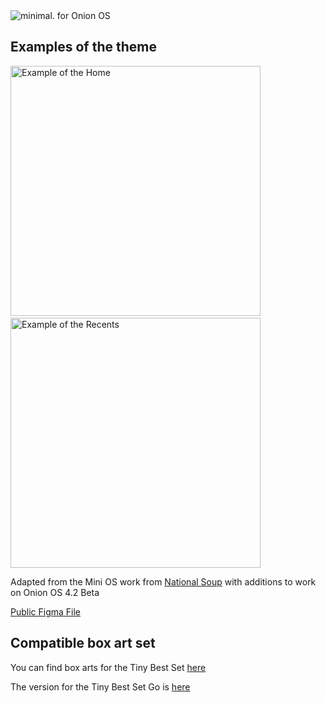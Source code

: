 <img src="https://github.com/nithou/onion-minimal/raw/main/_img/preview-onion.png" alt="minimal. for Onion OS"/>

## Examples of the theme

<img src="https://github.com/nithou/onion-minimal/raw/main/_img/theme-onionOS.png" width=400 alt="Example of the Home" style="display:inline-block;"/>&nbsp;&nbsp;<img src="https://github.com/nithou/onion-minimal/raw/main/_img/game-list.png" width=400 alt="Example of the Recents" style="display:inline-block;"/>

Adapted from the Mini OS work from [National Soup](https://github.com/OnionUI/Themes/commits/main/themes/mini.os%20by%20nationalsoup) with additions to work on Onion OS 4.2 Beta

[Public Figma File](https://www.figma.com/community/file/1219968948888512600)

## Compatible box art set

You can find box arts for the Tiny Best Set [here](https://drive.google.com/file/d/1vChA5Y56JDsHxo3Bm4170IKsYq5uemCO/view?usp=sharing)

The version for the Tiny Best Set Go is [here](https://drive.google.com/file/d/1uL8B9JK4tGwlkpE2ci4U4Z73l6kQlVQI/view?usp=sharing)
